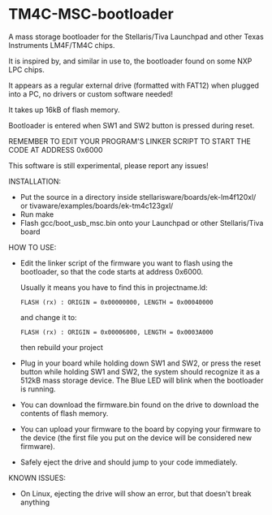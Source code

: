 TM4C-MSC-bootloader
===================

A mass storage bootloader for the Stellaris/Tiva Launchpad and other Texas Instruments LM4F/TM4C chips.

It is inspired by, and similar in use to, the bootloader found on some NXP LPC chips.

It appears as a regular external drive (formatted with FAT12) when plugged into a PC, no drivers or custom software needed!

It takes up 16kB of flash memory.

Bootloader is entered when SW1 and SW2 button is pressed during reset.

REMEMBER TO EDIT YOUR PROGRAM'S LINKER SCRIPT TO START THE CODE AT ADDRESS 0x6000

This software is still experimental, please report any issues!

INSTALLATION:

* Put the source in a directory inside stellarisware/boards/ek-lm4f120xl/ or tivaware/examples/boards/ek-tm4c123gxl/
* Run make
* Flash gcc/boot_usb_msc.bin onto your Launchpad or other Stellaris/Tiva board

HOW TO USE:

* Edit the linker script of the firmware you want to flash using the bootloader, so that the code starts at address 0x6000.

  Usually it means you have to find this in projectname.ld:
    ```
    FLASH (rx) : ORIGIN = 0x00000000, LENGTH = 0x00040000
    ```
  and change it to:
    ```
    FLASH (rx) : ORIGIN = 0x00006000, LENGTH = 0x0003A000
    ```
  then rebuild your project

* Plug in your board while holding down SW1 and SW2, or press the reset button while holding SW1 and SW2, the system should recognize it as a 512kB mass storage device. The Blue LED will blink when the bootloader is running.

* You can download the firmware.bin found on the drive to download the contents of flash memory.

* You can upload your firmware to the board by copying your firmware to the device (the first file you put on the device will be considered new firmware).

* Safely eject the drive and should jump to your code immediately.

KNOWN ISSUES:

* On Linux, ejecting the drive will show an error, but that doesn't break anything
